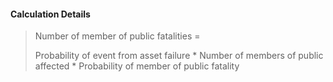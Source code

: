 
#### Calculation Details

> Number of member of public fatalities =
>
> Probability of event from asset failure * Number of members of public affected * Probability of member of public fatality